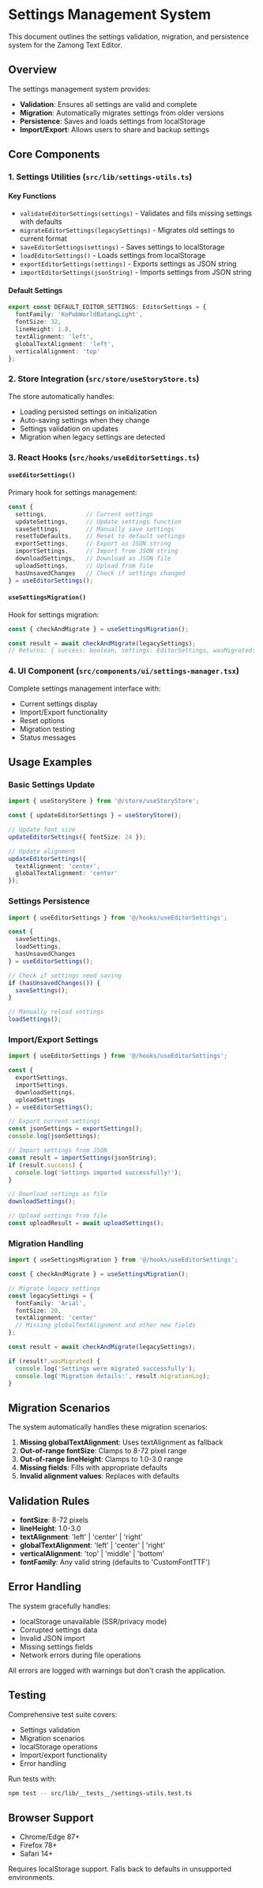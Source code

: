 # Settings Management System

This document outlines the settings validation, migration, and persistence system for the Zamong Text Editor.

## Overview

The settings management system provides:
- **Validation**: Ensures all settings are valid and complete
- **Migration**: Automatically migrates settings from older versions
- **Persistence**: Saves and loads settings from localStorage
- **Import/Export**: Allows users to share and backup settings

## Core Components

### 1. Settings Utilities (`src/lib/settings-utils.ts`)

#### Key Functions

- `validateEditorSettings(settings)` - Validates and fills missing settings with defaults
- `migrateEditorSettings(legacySettings)` - Migrates old settings to current format
- `saveEditorSettings(settings)` - Saves settings to localStorage  
- `loadEditorSettings()` - Loads settings from localStorage
- `exportEditorSettings(settings)` - Exports settings as JSON string
- `importEditorSettings(jsonString)` - Imports settings from JSON string

#### Default Settings

```typescript
export const DEFAULT_EDITOR_SETTINGS: EditorSettings = {
  fontFamily: 'KoPubWorldBatangLight',
  fontSize: 32,
  lineHeight: 1.8,
  textAlignment: 'left',
  globalTextAlignment: 'left',
  verticalAlignment: 'top'
};
```

### 2. Store Integration (`src/store/useStoryStore.ts`)

The store automatically handles:
- Loading persisted settings on initialization
- Auto-saving settings when they change
- Settings validation on updates
- Migration when legacy settings are detected

### 3. React Hooks (`src/hooks/useEditorSettings.ts`)

#### `useEditorSettings()`

Primary hook for settings management:

```typescript
const {
  settings,           // Current settings
  updateSettings,     // Update settings function
  saveSettings,       // Manually save settings
  resetToDefaults,    // Reset to default settings
  exportSettings,     // Export as JSON string
  importSettings,     // Import from JSON string
  downloadSettings,   // Download as JSON file
  uploadSettings,     // Upload from file
  hasUnsavedChanges   // Check if settings changed
} = useEditorSettings();
```

#### `useSettingsMigration()`

Hook for settings migration:

```typescript
const { checkAndMigrate } = useSettingsMigration();

const result = await checkAndMigrate(legacySettings);
// Returns: { success: boolean, settings: EditorSettings, wasMigrated: boolean }
```

### 4. UI Component (`src/components/ui/settings-manager.tsx`)

Complete settings management interface with:
- Current settings display
- Import/Export functionality
- Reset options
- Migration testing
- Status messages

## Usage Examples

### Basic Settings Update

```typescript
import { useStoryStore } from '@/store/useStoryStore';

const { updateEditorSettings } = useStoryStore();

// Update font size
updateEditorSettings({ fontSize: 24 });

// Update alignment
updateEditorSettings({ 
  textAlignment: 'center',
  globalTextAlignment: 'center' 
});
```

### Settings Persistence

```typescript
import { useEditorSettings } from '@/hooks/useEditorSettings';

const { 
  saveSettings, 
  loadSettings,
  hasUnsavedChanges 
} = useEditorSettings();

// Check if settings need saving
if (hasUnsavedChanges()) {
  saveSettings();
}

// Manually reload settings
loadSettings();
```

### Import/Export Settings

```typescript
import { useEditorSettings } from '@/hooks/useEditorSettings';

const { 
  exportSettings, 
  importSettings,
  downloadSettings,
  uploadSettings 
} = useEditorSettings();

// Export current settings
const jsonSettings = exportSettings();
console.log(jsonSettings);

// Import settings from JSON
const result = importSettings(jsonString);
if (result.success) {
  console.log('Settings imported successfully!');
}

// Download settings as file
downloadSettings();

// Upload settings from file
const uploadResult = await uploadSettings();
```

### Migration Handling

```typescript
import { useSettingsMigration } from '@/hooks/useEditorSettings';

const { checkAndMigrate } = useSettingsMigration();

// Migrate legacy settings
const legacySettings = {
  fontFamily: 'Arial',
  fontSize: 20,
  textAlignment: 'center'
  // Missing globalTextAlignment and other new fields
};

const result = await checkAndMigrate(legacySettings);

if (result?.wasMigrated) {
  console.log('Settings were migrated successfully');
  console.log('Migration details:', result.migrationLog);
}
```

## Migration Scenarios

The system automatically handles these migration scenarios:

1. **Missing globalTextAlignment**: Uses textAlignment as fallback
2. **Out-of-range fontSize**: Clamps to 8-72 pixel range
3. **Out-of-range lineHeight**: Clamps to 1.0-3.0 range
4. **Missing fields**: Fills with appropriate defaults
5. **Invalid alignment values**: Replaces with defaults

## Validation Rules

- **fontSize**: 8-72 pixels
- **lineHeight**: 1.0-3.0
- **textAlignment**: 'left' | 'center' | 'right'
- **globalTextAlignment**: 'left' | 'center' | 'right'
- **verticalAlignment**: 'top' | 'middle' | 'bottom'
- **fontFamily**: Any valid string (defaults to 'CustomFontTTF')

## Error Handling

The system gracefully handles:
- localStorage unavailable (SSR/privacy mode)
- Corrupted settings data
- Invalid JSON import
- Missing settings fields
- Network errors during file operations

All errors are logged with warnings but don't crash the application.

## Testing

Comprehensive test suite covers:
- Settings validation
- Migration scenarios  
- localStorage operations
- Import/export functionality
- Error handling

Run tests with:
```bash
npm test -- src/lib/__tests__/settings-utils.test.ts
```

## Browser Support

- Chrome/Edge 87+
- Firefox 78+
- Safari 14+

Requires localStorage support. Falls back to defaults in unsupported environments.
